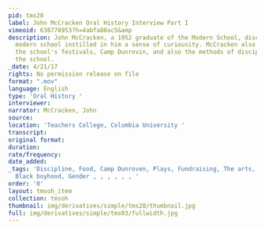 ```yaml
---
pid: tms20
label: John McCracken Oral History Interview Part I
vimeoid: 638778953?h=4abfa88ac5&amp
description: John McCracken, a 1952 graduate of the Modern School, discusses how the
  modern school instilled in him a sense of curiousity. McCracken also mentions the
  the school's festivals, Camp Dunrovin, and also the methods of discipline used at
  the school.
_date: 4/21/17
rights: No permission release on file
format: ".mov"
language: English
type: 'Oral History '
interviewer:
narrator: McCracken, John
source:
location: 'Teachers College, Columbia University '
transcript:
original format:
duration:
rate/frequency:
date_added:
_tags: 'Discipline, Food, Camp Dunroven, Plays, Fundraising, The arts, Success, Segregation,
  Black boyhood, Gender , , , , , , '
order: '0'
layout: tmsoh_item
collection: tmsoh
thumbnail: img/derivatives/simple/tms20/thumbnail.jpg
full: img/derivatives/simple/tms03/fullwidth.jpg
---
```

